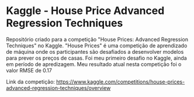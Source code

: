 # Kaggle - House Price Advanced Regression Techniques
Repositório criado para a competição "House Prices: Advanced Regression Techniques" no Kaggle. "House Prices" é uma competição de aprendizado de máquina onde os participantes são desafiados a desenvolver modelos para prever os preços de casas. Foi meu primeiro desafio no Kaggle, ainda em período de apredizagem. Meu resultado atual nesta competição foi o valor RMSE de 0.17

Link da competição: https://www.kaggle.com/competitions/house-prices-advanced-regression-techniques/overview
